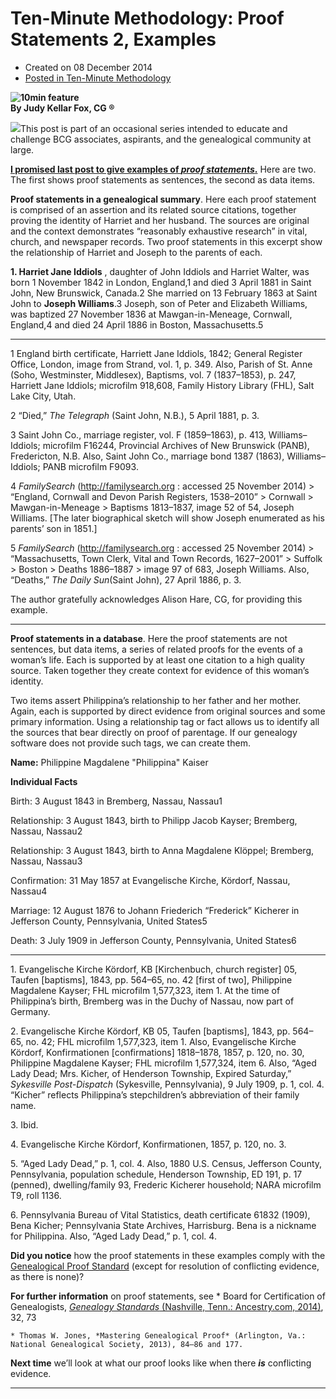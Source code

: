 #  Ten-Minute Methodology: Proof Statements 2, Examples 

  * Created on 08 December 2014
  * [Posted in Ten-Minute Methodology](https://bcgcertification.org/springboard/ten-minute-methodology)

**![10min feature](https://bcgcertification.org/images/springboard/10min-feature.jpg)  
By Judy Kellar Fox, CG ®**  
  
![](https://bcgcertification.org/images/springboard/IMG_2457.jpg)This post is part of an occasional series intended to educate and challenge BCG associates, aspirants, and the genealogical community at large.  
  
  
  
[**I promised last post to give examples of *proof statements*.**](https://bcgcertification.org/ten-minute-methodology-proof-statements-1/) Here are two. The first shows proof statements as sentences, the second as data items.  
  
**Proof statements in a genealogical summary**. Here each proof statement is comprised of an assertion and its related source citations, together proving the identity of Harriet and her husband. The sources are original and the context demonstrates “reasonably exhaustive research” in vital, church, and newspaper records. Two proof statements in this excerpt show the relationship of Harriet and Joseph to the parents of each.  
  
**1\. Harriet Jane Iddiols** , daughter of John Iddiols and Harriet Walter, was born 1 November 1842 in London, England,1 and died 3 April 1881 in Saint John, New Brunswick, Canada.2 She married on 13 February 1863 at Saint John to **Joseph Williams**.3 Joseph, son of Peter and Elizabeth Williams, was baptized 27 November 1836 at Mawgan-in-Meneage, Cornwall, England,4 and died 24 April 1886 in Boston, Massachusetts.5  
  
  

* * *

  
  
1 England birth certificate, Harriett Jane Iddiols, 1842; General Register Office, London, image from Strand, vol. 1, p. 349. Also, Parish of St. Anne (Soho, Westminster, Middlesex), Baptisms, vol. 7 (1837–1853), p. 247, Harriett Jane Iddiols; microfilm 918,608, Family History Library (FHL), Salt Lake City, Utah.  
  
2 “Died,” *The Telegraph* (Saint John, N.B.), 5 April 1881, p. 3.  
  
3 Saint John Co., marriage register, vol. F (1859–1863), p. 413, Williams–Iddiols; microfilm F16244, Provincial Archives of New Brunswick (PANB), Fredericton, N.B. Also, Saint John Co., marriage bond 1387 (1863), Williams–Iddiols; PANB microfilm F9093.  
  
4 *FamilySearch* (http://familysearch.org : accessed 25 November 2014) > “England, Cornwall and Devon Parish Registers, 1538–2010” > Cornwall > Mawgan-in-Meneage > Baptisms 1813–1837, image 52 of 54, Joseph Williams. [The later biographical sketch will show Joseph enumerated as his parents’ son in 1851.]  
  
5 *FamilySearch* (http://familysearch.org : accessed 25 November 2014) > “Massachusetts, Town Clerk, Vital and Town Records, 1627–2001” > Suffolk > Boston > Deaths 1886–1887 > image 97 of 683, Joseph Williams. Also, “Deaths,” *The Daily Sun*(Saint John), 27 April 1886, p. 3.  
  
The author gratefully acknowledges Alison Hare, CG, for providing this example.

* * *
  
  
**Proof statements in a database**. Here the proof statements are not sentences, but data items, a series of related proofs for the events of a woman’s life. Each is supported by at least one citation to a high quality source. Taken together they create context for evidence of this woman’s identity.  
  
Two items assert Philippina’s relationship to her father and her mother. Again, each is supported by direct evidence from original sources and some primary information. Using a relationship tag or fact allows us to identify all the sources that bear directly on proof of parentage. If our genealogy software does not provide such tags, we can create them.  
  
**Name:** Philippine Magdalene "Philippina" Kaiser  
  
**Individual Facts**  
  
Birth: 3 August 1843 in Bremberg, Nassau, Nassau1  
  
Relationship: 3 August 1843, birth to Philipp Jacob Kayser; Bremberg, Nassau, Nassau2  
  
Relationship: 3 August 1843, birth to Anna Magdalene Klöppel; Bremberg, Nassau, Nassau3  
  
Confirmation: 31 May 1857 at Evangelische Kirche, Kördorf, Nassau, Nassau4  
  
Marriage: 12 August 1876 to Johann Friederich “Frederick” Kicherer in Jefferson County, Pennsylvania, United States5  
  
Death: 3 July 1909 in Jefferson County, Pennsylvania, United States6  
  
_____________________________  
  
1\. Evangelische Kirche Kördorf, KB [Kirchenbuch, church register] 05, Taufen [baptisms], 1843, pp. 564–65, no. 42 [first of two], Philippine Magdalene Kayser; FHL microfilm 1,577,323, item 1. At the time of Philippina’s birth, Bremberg was in the Duchy of Nassau, now part of Germany.  
  
2\. Evangelische Kirche Kördorf, KB 05, Taufen [baptisms], 1843, pp. 564–65, no. 42; FHL microfilm 1,577,323, item 1. Also, Evangelische Kirche Kördorf, Konfirmationen [confirmations] 1818–1878, 1857, p. 120, no. 30, Philippine Magdalene Kayser; FHL microfilm 1,577,324, item 6. Also, “Aged Lady Dead; Mrs. Kicher, of Henderson Township, Expired Saturday,” *Sykesville Post-Dispatch* (Sykesville, Pennsylvania), 9 July 1909, p. 1, col. 4. “Kicher” reflects Philippina’s stepchildren’s abbreviation of their family name.  
  
3\. Ibid.  
  
4\. Evangelische Kirche Kördorf, Konfirmationen, 1857, p. 120, no. 3.  
  
5\. “Aged Lady Dead,” p. 1, col. 4. Also, 1880 U.S. Census, Jefferson County, Pennsylvania, population schedule, Henderson Township, ED 191, p. 17 (penned), dwelling/family 93, Frederic Kicherer household; NARA microfilm T9, roll 1136.  
  
6\. Pennsylvania Bureau of Vital Statistics, death certificate 61832 (1909), Bena Kicher; Pennsylvania State Archives, Harrisburg. Bena is a nickname for Philippina. Also, “Aged Lady Dead,” p. 1, col. 4.  
  
**Did you notice** how the proof statements in these examples comply with the [Genealogical Proof Standard](https://bcgcertification.org/ethics/ethics-standards/) (except for resolution of conflicting evidence, as there is none)?  
  
**For further information** on proof statements, see
    * Board for Certification of Genealogists, [*Genealogy Standards* (Nashville, Tenn.: Ancestry.com, 2014)](https://www.amazon.com/Genealogy-Fiftieth-Anniversary-Certification-Genealogists/dp/1630260185/), 32, 73

    * Thomas W. Jones, *Mastering Genealogical Proof* (Arlington, Va.: National Genealogical Society, 2013), 84–86 and 177.
  
**Next time** we’ll look at what our proof looks like when there ***is*** conflicting evidence.

* * *
